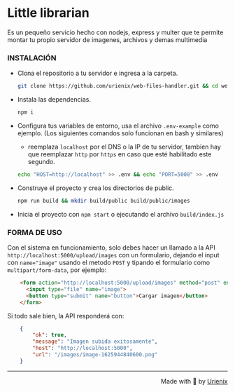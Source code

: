 # Little librarian

Es un pequeño servicio hecho con nodejs, express y multer que te permite montar tu propio servidor de imagenes, archivos y demas multimedia

### INSTALACIÓN

 - Clona el repositorio a tu servidor e ingresa a la carpeta.
    ```bash
    git clone https://github.com/urienix/web-files-handler.git && cd web-files-handler
    ```

 - Instala las dependencias.
    ```bash
    npm i
    ```

 - Configura tus variables de entorno, usa el archivo ```.env-example``` como ejemplo. (Los siguientes comandos solo funcionan en bash y similares)
    - reemplaza ```localhost``` por el DNS o la IP de tu servidor, tambien hay que reemplazar ```http``` por ```https``` en caso que esté habilitado este segundo.
    ```bash
    echo "HOST=http://localhost" >> .env && echo "PORT=5000" >> .env
    ```

 - Construye el proyecto y crea los directorios de public.
    ```bash
    npm run build && mkdir build/public build/public/images
    ```

 - Inicia el proyecto con ```npm start``` o ejecutando el archivo ```build/index.js```


### FORMA DE USO
Con el sistema en funcionamiento, solo debes hacer un llamado a la API ```http://localhost:5000/upload/images``` con un formulario, dejando el input con ```name="image"``` usando el metodo ```POST``` y tipando el formulario como ```multipart/form-data```, por ejemplo:

```html
    <form action="http://localhost:5000/upload/images" method="post" enctype="multipart/form-data">
      <input type="file" name="image">
      <button type="submit" name="button">Cargar imagen</button>
    </form>
```

Si todo sale bien, la API responderá con:
```json
    {
        "ok": true,
        "message": "Imagen subida exitosamente",
        "host": "http://localhost:5000",
        "url": "/images/image-1625944840600.png"
    }
```


---
<div style="text-align: right;">
    Made with 💙 by <a href="https://urienix.moe" target="_blank">Urienix</a>
</div>
